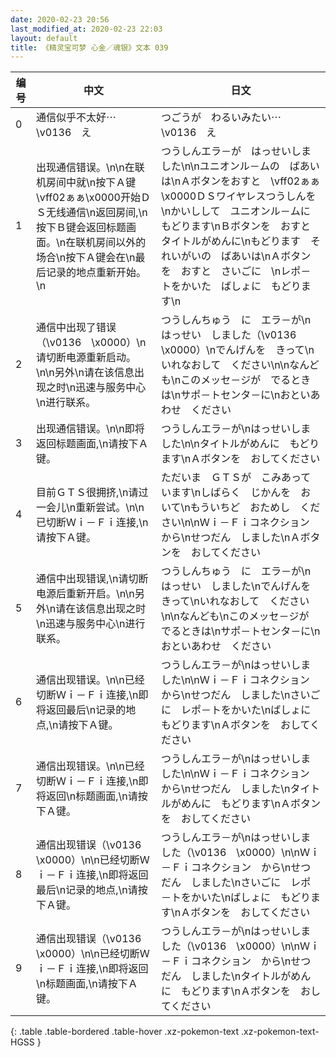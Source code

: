 ```yaml
---
date: 2020-02-23 20:56
last_modified_at: 2020-02-23 22:03
layout: default
title: 《精灵宝可梦 心金／魂银》文本 039
---
```

| 编号 | 中文 | 日文 |
| ---- | ---- | ---- |
| 0 | 通信似乎不太好⋯　\v0136　え | つごうが　わるいみたい⋯　\v0136　え |
| 1 | 出现通信错误。\n\n在联机房间中就\n按下Ａ键\vff02ぁぁ\x0000开始ＤＳ无线通信\n返回房间,\n按下Ｂ键会返回标题画面。\n在联机房间以外的场合\n按下Ａ键会在\n最后记录的地点重新开始。\n | つうしんエラ－が　はっせいしました\n\nユニオンル－ムの　ばあいは\nＡボタンをおすと　\vff02ぁぁ\x0000ＤＳワイヤレスつうしんを\nかいしして　ユニオンル－ムに　もどります\nＢボタンを　おすと　タイトルがめんに\nもどります　それいがいの　ばあいは\nＡボタンを　おすと　さいごに　\nレポ－トをかいた　ばしょに　もどります\n |
| 2 | 通信中出现了错误（\v0136　\x0000）\n请切断电源重新启动。\n\n另外\n请在该信息出现之时\n迅速与服务中心\n进行联系。 | つうしんちゅう　に　エラ－が\nはっせい　しました（\v0136　\x0000）\nでんげんを　きって\nいれなおして　ください\n\nなんども\nこのメッセ－ジが　でるときは\nサポ－トセンタ－に\nおといあわせ　ください |
| 3 | 出现通信错误。\n\n即将返回标题画面,\n请按下Ａ键。 | つうしんエラ－が\nはっせいしました\n\nタイトルがめんに　もどります\nＡボタンを　おしてください |
| 4 | 目前ＧＴＳ很拥挤,\n请过一会儿\n重新尝试。\n\n已切断Ｗｉ－Ｆｉ连接,\n请按下Ａ键。 | ただいま　ＧＴＳが　こみあっています\nしばらく　じかんを　おいて\nもういちど　おためし　ください\n\nＷｉ－Ｆｉコネクション　から\nせつだん　しました\nＡボタンを　おしてください |
| 5 | 通信中出现错误,\n请切断电源后重新开启。\n\n另外\n请在该信息出现之时\n迅速与服务中心\n进行联系。 | つうしんちゅう　に　エラ－が\nはっせい　しました\nでんげんを　きって\nいれなおして　ください\n\nなんども\nこのメッセ－ジが　でるときは\nサポ－トセンタ－に\nおといあわせ　ください |
| 6 | 通信出现错误。\n\n已经切断Ｗｉ－Ｆｉ连接,\n即将返回最后\n记录的地点,\n请按下Ａ键。 | つうしんエラ－が\nはっせいしました\n\nＷｉ－Ｆｉコネクション　から\nせつだん　しました\nさいごに　レポ－トをかいた\nばしょに　もどります\nＡボタンを　おしてください |
| 7 | 通信出现错误。\n\n已经切断Ｗｉ－Ｆｉ连接,\n即将返回\n标题画面,\n请按下Ａ键。 | つうしんエラ－が\nはっせいしました\n\nＷｉ－Ｆｉコネクション　から\nせつだん　しました\nタイトルがめんに　もどります\nＡボタンを　おしてください |
| 8 | 通信出现错误（\v0136　\x0000）\n\n已经切断Ｗｉ－Ｆｉ连接,\n即将返回最后\n记录的地点,\n请按下Ａ键。 | つうしんエラ－が\nはっせいしました（\v0136　\x0000）\n\nＷｉ－Ｆｉコネクション　から\nせつだん　しました\nさいごに　レポ－トをかいた\nばしょに　もどります\nＡボタンを　おしてください |
| 9 | 通信出现错误（\v0136　\x0000）\n\n已经切断Ｗｉ－Ｆｉ连接,\n即将返回\n标题画面,\n请按下Ａ键。 | つうしんエラ－が\nはっせいしました（\v0136　\x0000）\n\nＷｉ－Ｆｉコネクション　から\nせつだん　しました\nタイトルがめんに　もどります\nＡボタンを　おしてください |
{: .table .table-bordered .table-hover .xz-pokemon-text .xz-pokemon-text-HGSS }
